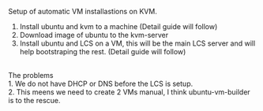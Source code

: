 Setup of automatic VM installastions on KVM. <br />
1. Install ubuntu and kvm to a machine (Detail guide will follow) <br />
2. Download image of ubuntu to the kvm-server <br />
3. Install ubuntu and LCS on a VM, this will be the main LCS server and will help bootstraping the rest. (Detail guide will follow)<br />
<br />
The problems <br />
1. We do not have DHCP or DNS before the LCS is setup.<br />
2. This meens we need to create 2 VMs manual, I think ubuntu-vm-builder is to the rescue.
